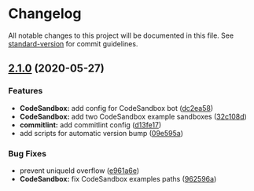 # Changelog

All notable changes to this project will be documented in this file. See [standard-version](https://github.com/conventional-changelog/standard-version) for commit guidelines.

## [2.1.0](https://github.com/Bartozzz/queue-promise/compare/v2.0.1...v2.1.0) (2020-05-27)


### Features

* **CodeSandbox:** add config for CodeSandbox bot ([dc2ea58](https://github.com/Bartozzz/queue-promise/commit/dc2ea582793fac4afc2763102f2b59d9d9abf9e6))
* **CodeSandbox:** add two CodeSandbox example sandboxes ([32c108d](https://github.com/Bartozzz/queue-promise/commit/32c108d8513f82659749f098275aaa5f5bedb6ca))
* **commitlint:** add commitlint config ([d13fe17](https://github.com/Bartozzz/queue-promise/commit/d13fe17fc849b2e09388c04256a5c2f2be57b0e5))
* add scripts for automatic version bump ([09e595a](https://github.com/Bartozzz/queue-promise/commit/09e595a08e82ae1d7777b7fa75b5c9a39b09f59e))


### Bug Fixes

* prevent uniqueId overflow ([e961a6e](https://github.com/Bartozzz/queue-promise/commit/e961a6e2c0628e3a2534a1c6dc6ff570a482d28a))
* **CodeSandbox:** fix CodeSandbox examples paths ([962596a](https://github.com/Bartozzz/queue-promise/commit/962596a61969a6a62482c016835bcaea6531dbac))
